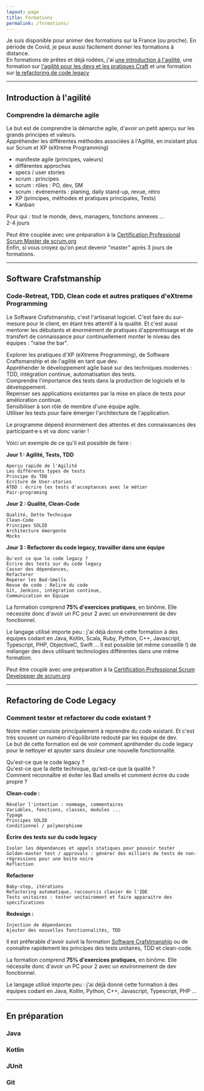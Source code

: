 ```yaml
---
layout: page
title: Formations
permalink: /formations/
---
```


Je suis disponible pour animer des formations sur la France (ou proche). 
En période de Covid, je peux aussi facilement donner les formations à distance.  
En formations de prêtes et déjà rodées, j'ai [une introduction à l'agilité](#introduction--lagilit), une formation sur
[l'agilité pour les devs et les pratiques Craft](#software-crafstmanship) et une formation sur [le refactoring de code legacy](#refactoring-de-code-legacy)

------
## Introduction à l'agilité
### Comprendre la démarche agile
Le but est de comprendre la démarche agile, d'avoir un petit aperçu sur les grands principes et valeurs.  
Appréhender les différentes méthodes associées à l'Agilité, en insistant plus sur Scrum et XP (eXtreme Programming)

* manifeste agile (principes, valeurs)
* différentes approches
* specs / user stories
* scrum : principes
* scrum : rôles : PO, dev, SM
* scrum : événements : planing, daily stand-up, revue, rétro
* XP (principes, méthodes et pratiques principales, Tests)
* Kanban

Pour qui : tout le monde, devs, managers, fonctions annexes ...  
2-4 jours

Peut être couplée avec une préparation à la [Certification Professional Scrum Master de scrum.org](https://www.scrum.org/professional-scrum-certifications/professional-scrum-master-assessments)  
Enfin, si vous croyez qu'on peut devenir "master" après 3 jours de formations.

------
## Software Crafstmanship 
### Code-Retreat, TDD, Clean code et autres pratiques d'eXtreme Programming

Le Software Crafstmanship, c'est l'artisanat logiciel. C'est faire du sur-mesure pour le client, en étant très attentif à la qualité. Et c'est aussi mentorer les débutants et énormément de pratiques d'apprentissage et de transfert de connaissance pour continuellement monter le niveau des équipes : "raise the bar".

Explorer les pratiques d'XP (eXtreme Programming), de Software Craftsmanship et de l'agilité en tant que dev.  
Appréhender le développement agile basé sur des techniques modernes : TDD, intégration continue, automatisation des tests.  
Comprendre l'importance des tests dans la production de logiciels et le développement.  
Repenser ses applications existantes par la mise en place de tests pour amélioration continue.  
Sensibiliser à son rôle de membre d'une équipe agile.  
Utiliser les tests pour faire émerger l'architecture de l'application.  


Le programme dépend énormément des attentes et des connaissances des participant·e·s et va donc varier !  

Voici un exemple de ce qu'il est possible de faire : 

**Jour 1 : Agilité, Tests, TDD**

    Aperçu rapide de l'Agilité
    Les différents types de tests
    Principe du TDD
    Ecriture de User-stories
    ATDD : écrire les tests d'acceptances avec le métier
    Pair-programing

**Jour 2 : Qualité, Clean-Code**     
    
    Qualité, Dette Technique
    Clean-Code
    Principes SOLID
    Architecture émergente 
    Mocks
             
**Jour 3 : Refactorer du code legacy, travailler dans une équipe**

    Qu'est ce que le code legacy ?
    Écrire des tests sur du code legacy
    Casser des dépendances, 
    Refactorer
    Repérer les Bad-Smells
    Revue de code : Relire du code
    Git, Jenkins, intégration continue,
    Communication en Équipe


La formation comprend **75% d'exercices pratiques**, en binôme. Elle nécessite donc d'avoir un PC pour 2 avec un environnement de dev fonctionnel.
  
Le langage utilisé importe peu : j'ai déjà donné cette formation à des équipes codant en Java, Kotlin, Scala, Ruby, Python, C++, Javascript, Typescript, PHP, ObjectiveC, Swift ... Il est possible (et même conseillé !) de mélanger des devs utilisant technologies différentes dans une même formation. 

Peut être couplé avec une préparation à la [Certification Professional Scrum Developper de scrum.org](https://www.scrum.org/professional-scrum-developer-certification)


------
## Refactoring de Code Legacy 
### Comment tester et refactorer du code existant ?
Notre métier consiste principalement à reprendre du code existant. Et c'est très souvent un numéro d'équilibriste redouté par les équipe de dev.    
Le but de cette formation est de voir comment apréhender du code legacy pour le nettoyer et ajouter sans douleur une nouvelle fonctionnalité.  


Qu'est-ce que le code legacy ?    
Qu'est-ce que la dette technique, qu'est-ce que la qualité ?  
Comment reconnaître et éviter les Bad smells et comment écrire du code propre ?  

**Clean-code :**

    Révéler l'intention : nommage, commentaires  
    Variables, fonctions, classes, modules ...  
    Typage  
    Principes SOLID  
    Conditionnel / polymorphisme  

**Écrire des tests sur du code legacy**

    Isoler les dépendances et appels statiques pour pouvoir tester    
    Golden-master test / approvals : générer des milliers de tests de non-régressions pour une boite noire  
    Reflection  

**Refactorer**

    Baby-step, itérations  
    Refactoring automatique, raccourcis clavier de l'IDE  
    Tests unitaires : tester unitairement et faire apparaitre des spécifications  

**Redesign :**

    Injection de dépendances  
    Ajouter des nouvelles fonctionnalités, TDD  


Il est préferable d'avoir suivit la formation [Software Crafstmanship](#software-crafstmanship) ou de connaître rapidement les principes des tests unitaires, TDD et clean-code.  

La formation comprend **75% d'exercices pratiques**, en binôme. Elle nécessite donc d'avoir un PC pour 2 avec un environnement de dev fonctionnel.
  
Le langage utilisé importe peu : j'ai déjà donné cette formation à des équipes codant en Java, Kotlin, Python, C++, Javascript, Typescript, PHP ...  

------
## En préparation
### Java
### Kotlin
### JUnit
### Git
